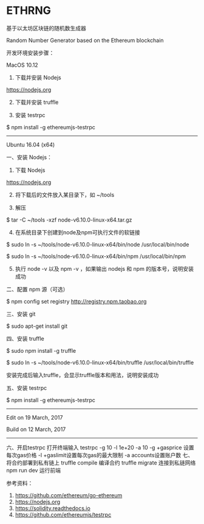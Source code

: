 # ETHRNG

基于以太坊区块链的随机数生成器

Random Number Generator based on the Ethereum blockchain

开发环境安装步骤：

MacOS 10.12

1. 下载并安装 Nodejs

https://nodejs.org


2. 下载并安装 truffle


3. 安装 testrpc

$ npm install -g ethereumjs-testrpc


--------------------------------

Ubuntu 16.04 (x64)

一、安装 Nodejs：

1. 下载 Nodejs

https://nodejs.org


2. 将下载后的文件放入某目录下，如 ~/tools


3. 解压

$ tar -C ~/tools -xzf node-v6.10.0-linux-x64.tar.gz


4. 在系统目录下创建到node及npm可执行文件的软链接

$ sudo ln -s ~/tools/node-v6.10.0-linux-x64/bin/node /usr/local/bin/node

$ sudo ln -s ~/tools/node-v6.10.0-linux-x64/bin/npm /usr/local/bin/npm


5. 执行 node -v 以及 npm -v ，如果输出 nodejs 和 npm 的版本号，说明安装成功


二、配置 npm 源（可选）

$ npm config set registry http://registry.npm.taobao.org


三、安装 git

$ sudo apt-get install git


四、安装 truffle

$ sudo npm install -g truffle

$ sudo ln -s ~/tools/node-v6.10.0-linux-x64/bin/truffle /usr/local/bin/truffle

安装完成后输入truffle，会显示truffle版本和用法，说明安装成功


五、安装 testrpc

$ npm install -g ethereumjs-testrpc


--------------------------------

Edit on 19 March, 2017

Build on 12 March, 2017

--------------------------------
六、开启testrpc
打开终端输入 testrpc -g 10 -l 1e+20 -a 10
-g +gasprice 设置每次gas价格 -l +gaslimit设置每次gas的最大限制 -a accounts设置账户数
七、将合约部署到私有链上
truffle compile 编译合约
truffle migrate 连接到私链网络
npm run dev     运行前端

参考资料：
1. https://github.com/ethereum/go-ethereum
2. https://nodejs.org
3. https://solidity.readthedocs.io
4. https://github.com/ethereumjs/testrpc
